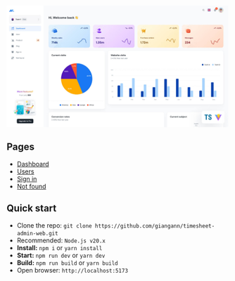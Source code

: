 ![preview](public/assets/images/minimal-free-preview.jpg)

## Pages

- [Dashboard](https://free.minimals.cc/)
- [Users](https://free.minimals.cc/user)
- [Sign in](https://free.minimals.cc/sign-in)
- [Not found](https://free.minimals.cc/404)

## Quick start

- Clone the repo: `git clone https://github.com/giangann/timesheet-admin-web.git`
- Recommended: `Node.js v20.x`
- **Install:** `npm i` or `yarn install`
- **Start:** `npm run dev` or `yarn dev`
- **Build:** `npm run build` or `yarn build`
- Open browser: `http://localhost:5173`

